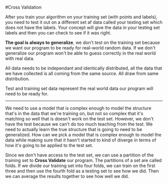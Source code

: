#Cross Validation

After you train your algorithm on your training set (with points and labels), you need to test it out on a different set af data called your testing set which does not have the labels. Your concept will give the data in your testing set labels and then you can check to see if it was right.

**The goal is always to generalize**, we don't test on the training set because we want our program to be ready for real-world random data. If we don't generalize our program won't be able to guess correctly in the real world with real data. 

All data needs to be independant and identically distributed, all the data that we have collected is all coming from the same source. All draw from same distribution. 

Test and training set data represent the real world data our program will need to be ready for. 

***

We need to use a model that is complex enough to model the structure that's in the data that we're training on, but not so complex that it's matching so well that is doesn't work on the test set. However, we don't have the test because we can't do too much teaching from the test. We need to actually learn the true structure that is going to need to be generalized. How can we pick a model that is complex enough to model the data while making sure that it hasn't started to kind of diverge in terms of how it's going to be applied to the test set. 

Since we don't have access to the test set, we can use a partition of the training set to **Cross Validate** our program. The partitions of a set are called folds. If we divide our training set into four folds, we can train on the first three and then use the fourth fold as a testing set to see how we did. Then we can average the results together to see how well we did. 

